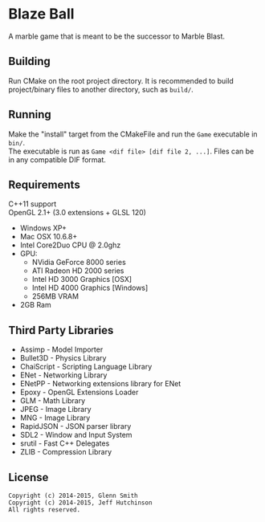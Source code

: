Blaze Ball
=============

A marble game that is meant to be the successor to Marble Blast.

Building
-------------------

Run CMake on the root project directory. It is recommended to build project/binary
files to another directory, such as `build/`.

Running
-------------------

Make the "install" target from the CMakeFile and run the `Game` executable in `bin/`.  
The executable is run as `Game <dif file> [dif file 2, ...]`. Files can be in any compatible DIF format.

Requirements
-------------------

C++11 support  
OpenGL 2.1+ (3.0 extensions + GLSL 120)

* Windows XP+
* Mac OSX 10.6.8+
* Intel Core2Duo CPU @ 2.0ghz
* GPU:
  * NVidia GeForce 8000 series
  * ATI Radeon HD 2000 series
  * Intel HD 3000 Graphics [OSX]
  * Intel HD 4000 Graphics [Windows]
  * 256MB VRAM
* 2GB Ram

Third Party Libraries
-------------------

* Assimp - Model Importer
* Bullet3D - Physics Library
* ChaiScript - Scripting Language Library
* ENet - Networking Library
* ENetPP - Networking extensions library for ENet
* Epoxy - OpenGL Extensions Loader
* GLM - Math Library
* JPEG - Image Library
* MNG - Image Library
* RapidJSON - JSON parser library
* SDL2 - Window and Input System
* srutil - Fast C++ Delegates
* ZLIB - Compression Library

License
-------------------

```
Copyright (c) 2014-2015, Glenn Smith
Copyright (c) 2014-2015, Jeff Hutchinson
All rights reserved.
```

